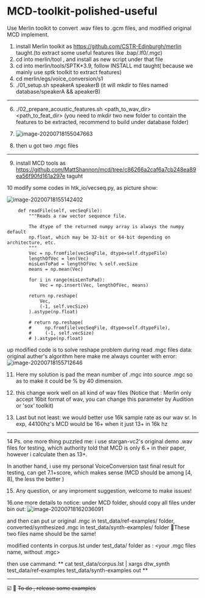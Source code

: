 # MCD-toolkit-polished-useful
Use Merlin toolkit to convert .wav files to .gcm files, and modified original MCD implement.


1. install Merlin toolkit as https://github.com/CSTR-Edinburgh/merlin taught.(to extract some useful features like .bap/.lf0/.mgc)
2. cd into merlin/tool , and install as new script under that file
3. cd into merlin/tools/SPTK*3.9, follow INSTALL md taught( because we mainly use sptk toolkit to extract features)
4. cd merlin/egs/voice_conversion/s1
5. ./01_setup.sh speakerA speakerB (it will mkdir to files named database/speakerA && apeakerB)

***

6. ./02_prepare_acoustic_features.sh <path_to_wav_dir> <path_to_feat_dir> (you need to mkdir two new folder to contain the features to be extracted, recommend to build under database folder)
7. ![image-20200718155047663](https://blog-1301959139.cos.ap-beijing.myqcloud.com/picGo/20200718155049.png)

8. then u got two .mgc files

***

9. install MCD tools as https://github.com/MattShannon/mcd/tree/c86266a2caf6a7cb248ea89ea56f90fd161a297e taguht



10 modify some codes in htk_io/vecseq.py, as picture show:

![image-20200718155142402](https://blog-1301959139.cos.ap-beijing.myqcloud.com/picGo/20200718155143.png)

```
    def readFile(self, vecSeqFile):
        """Reads a raw vector sequence file.

        The dtype of the returned numpy array is always the numpy default
        np.float, which may be 32-bit or 64-bit depending on architecture, etc.
        """
        Vec = np.fromfile(vecSeqFile, dtype=self.dtypeFile)
        lengthOfVec = len(Vec)
        misLenToPad = lengthOfVec % self.vecSize
        means = np.mean(Vec)

        for i in range(misLenToPad):
            Vec = np.insert(Vec, lengthOfVec, means)

        return np.reshape(
            Vec,
            (-1, self.vecSize)
        ).astype(np.float)

        # return np.reshape(
        #     np.fromfile(vecSeqFile, dtype=self.dtypeFile),
        #     (-1, self.vecSize)
        # ).astype(np.float)
```


up modified code is to solve reshape problem during read .mgc files data: original auther's algorithm here make me always counter with error:
![image-20200718155712646](https://blog-1301959139.cos.ap-beijing.myqcloud.com/picGo/20200718155714.png)

11. Here my solution is pad the mean number of .mgc into source .mgc so as to make it could be % by 40 dimension.

12. this change work well on all kind of wav files (Notice that : Merlin only accept 16bit format of wav, you can change this parameter 
by Audition or 'sox' toolkit)

13. Last but not least: we would better use 16k sample rate as our wav sr. In exp, 44100hz's MCD would be 16+ when it just 13+ in 16k hz


***

14 Ps. one more thing puzzled me: i use stargan-vc2's original demo .wav files for testing, which authority told that MCD is only 6.+ in their paper,
however i calculate then as 13+.

In another hand, i use my personal VoiceConversion tast final result for testing, can get 7.1+score, which makes sense (MCD should be among
[4, 8], the less the better )

15. Any question, or any improment suggestion, welcome to make issues!


16.one more details to notice: under MCD folder, should copy all files under bin out:
![image-20200718162036091](https://blog-1301959139.cos.ap-beijing.myqcloud.com/picGo/20200718162037.png)

and then can put ur original .mgc in test_data/ref-examples/ folder, converted/synthesized .mgc in test_data/synth-examples/ folder
🌟These two files name should be the same!

modified contents in corpus.lst under test_data/ folder as : <your .mgc files name, without .mgc>


then use cammand: ** cat test_data/corpus.lst | xargs dtw_synth test_data/ref-examples test_data/synth-examples out **
***
 ☑️ 🌟 ~~To do , release some examples~~
 
 
 
